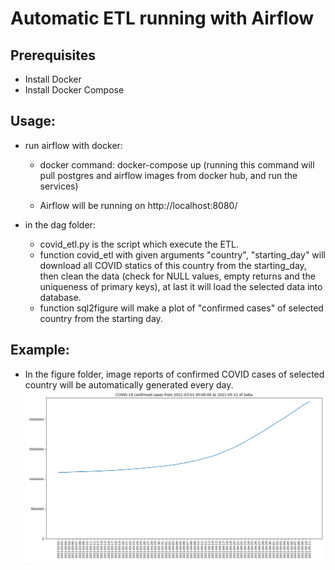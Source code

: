 # Automatic ETL running with Airflow

## Prerequisites
* Install Docker
* Install Docker Compose

## Usage:
* run airflow with docker:
    * docker command: docker-compose up (running this command will pull postgres and airflow images from docker hub, and run the services)

    * Airflow will be running on http://localhost:8080/


* in the dag folder:
    * covid_etl.py is the script which execute the ETL.
    * function covid_etl with given arguments "country", "starting_day" will download all COVID statics of this country from the starting_day, then clean the data (check for NULL values, empty returns and the uniqueness of primary keys), at last it will load the selected data into database.
    * function sql2figure will make a plot of "confirmed cases" of selected country from the starting day.

## Example:
* In the figure folder, image reports of confirmed COVID cases of selected country will be automatically generated every day.
![example daily report image](./figure/2021-05-12.png)


